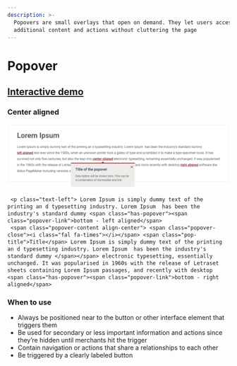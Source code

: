 ```yaml
---
description: >-
  Popovers are small overlays that open on demand. They let users access
  additional content and actions without cluttering the page
---
```


# Popover

## [Interactive demo](http://cloud.crimsonlogic.com/2021/website/jds/v1/components.html#popover-wrapper)

### Center aligned

![](../.gitbook/assets/image%20%2810%29.png)

```text
 <p class="text-left"> Lorem Ipsum is simply dummy text of the printing an d typesetting industry. Lorem Ipsum  has been the industry's standard dummy <span class="has-popover"><span class="popover-link">bottom - left aligned</span> 
 <span class="popover-content align-center"> <span class="popover-close"><i class="fal fa-times"></i></span> <span class="pop-title">Title</span> Lorem Ipsum is simply dummy text of the printing an d typesetting industry. Lorem Ipsum  has been the industry's standard dummy </span></span> electronic typesetting, essentially unchanged. It was popularised in 1960s with the release of Letraset sheets containing Lorem Ipsum passages, and recently with desktop <span class="has-popover"><span class="popover-link">bottom - right aligned</span>
```

### When to use

* Always be positioned near to the button or other interface element that triggers them
* Be used for secondary or less important information and actions since they’re hidden until merchants hit the trigger
* Contain navigation or actions that share a relationships to each other
* Be triggered by a clearly labeled button

